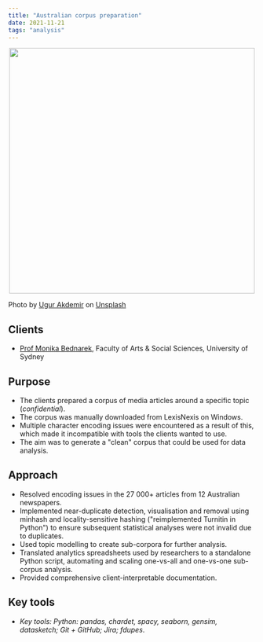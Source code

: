 ```yaml
---
title: "Australian corpus preparation"
date: 2021-11-21
tags: "analysis"
---
```


<p align="center">
<img src="https://daryavanichkina.com/images/2111_corpus.jpg" width="500" />
</p>

Photo by <a href="https://unsplash.com/@ugur?utm_source=unsplash&utm_medium=referral&utm_content=creditCopyText">Ugur Akdemir</a> on <a href="https://unsplash.com/s/photos/corpus?utm_source=unsplash&utm_medium=referral&utm_content=creditCopyText">Unsplash</a>
  

## Clients

- [Prof Monika Bednarek](https://www.sydney.edu.au/arts/about/our-people/academic-staff/monika-bednarek.html), Faculty of Arts & Social Sciences, University of Sydney

## Purpose

- The clients prepared a corpus of media articles around a specific topic (*confidential*).
- The corpus was manually downloaded from LexisNexis on Windows. 
- Multiple character encoding issues were encountered as a result of this, which made it incompatible with tools the clients wanted to use.
- The aim was to generate a "clean" corpus that could be used for data analysis.

## Approach

- Resolved encoding issues in the 27 000+ articles from 12 Australian newspapers.
- Implemented near-duplicate detection, visualisation and removal using minhash and locality-sensitive hashing ("reimplemented Turnitin in Python") to ensure subsequent statistical analyses were not invalid due to duplicates.
- Used topic modelling to create sub-corpora for further analysis.
- Translated analytics spreadsheets used by researchers to a standalone Python script, automating and scaling one-vs-all and one-vs-one sub-corpus analysis.
- Provided comprehensive client-interpretable documentation.

## Key tools

- *Key tools: Python: pandas, chardet, spacy, seaborn, gensim, datasketch; Git + GitHub; Jira; fdupes*.
